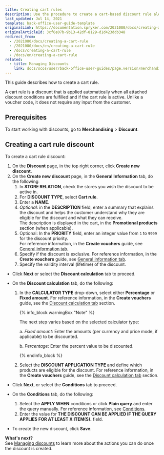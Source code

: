```yaml
---
title: Creating cart rules
description: Use the procedure to create a cart-based discount rule along with its conditions in the Back Office.
last_updated: Jul 14, 2021
template: back-office-user-guide-template
originalLink: https://documentation.spryker.com/2021080/docs/creating-a-cart-rule
originalArticleId: 3cf6e07b-9b13-42df-8129-d1d423ddb348
redirect_from:
  - /2021080/docs/creating-a-cart-rule
  - /2021080/docs/en/creating-a-cart-rule
  - /docs/creating-a-cart-rule
  - /docs/en/creating-a-cart-rule
related:
  - title: Managing Discounts
    link: docs/scos/user/back-office-user-guides/page.version/merchandising/discount/managing-discounts.html
---
```


This guide describes how to create a cart rule.

A cart rule is a discount that is applied automatically when all attached discount conditions are fulfilled and if the cart rule is active. Unlike a voucher code, it does not require any input from the customer.

## Prerequisites

To start working with discounts, go to **Merchandising** > **Discount**.

## Creating a cart rule discount

To create a cart rule discount:
1. On the **Discount** page, in the top right corner, click **Create new discount**.
2. On the **Create new discount** page, in the **General Information** tab, do the following:
    1. In **STORE RELATION**, check the stores you wish the discount to be active in.
    2. For **DISCOUNT TYPE**, select **Cart rule**.
    3. Enter a  **NAME**.
    4. _Optional_: in the **DESCRIPTION** field, enter a summary that explains the discount and helps the customer understand why they are eligible for the discount and what they can receive.<br>The description is displayed in the cart, in the **Promotional products** section (when applicable).
    5. Optional: In the **PRIORITY** field, enter an integer value from `1` to `9999` for the discount priority. <br>For reference information, in the **Create vouchers** guide, see [General information tab](/docs/scos/user/back-office-user-guides/{{page.version}}/merchandising/discount/creating-vouchers.html#general-information-tab).
    6. Specify if the discount is exclusive. For reference information, in the **Create vouchers** guide, see [General information tab](/docs/scos/user/back-office-user-guides/{{page.version}}/merchandising/discount/creating-vouchers.html#general-information-tab).
    7. Specify the validity interval (lifetime) of the discount.
* Click **Next** or select the **Discount calculation** tab to proceed.

* On the **Discount calculation** tab, do the following:
    1.  In the **CALCULATOR TYPE** drop-down, select either **Percentage** or **Fixed amount**. For reference information, in the **Create vouchers** guide, see the [Discount calculation tab](/docs/scos/user/back-office-user-guides/{{page.version}}/merchandising/discount/creating-vouchers.html#discount-calculation-tab) section.

        {% info_block warningBox "Note" %}

        The next step varies based on the selected calculator type:

          a. *Fixed amount*: Enter the amounts (per currency and price mode, if applicable) to be discounted.

          b. *Percentage*: Enter the percent value to be discounted.

        {% endinfo_block %}

    2. Select the **DISCOUNT APPLICATION TYPE** and define which products are eligible for the discount. For reference information, in the **Create vouchers** guide, see the [Discount calculation tab](/docs/scos/user/back-office-user-guides/{{page.version}}/merchandising/discount/creating-vouchers.html#discount-calculation-tab) section.
 * Click **Next**, or select the **Conditions** tab to proceed.
 * On the **Conditions** tab, do the following:
    1. Select the **APPLY WHEN** conditions or click **Plain query** and enter the query manually. For reference information, see [Conditions](/docs/scos/user/back-office-user-guides/{{page.version}}/merchandising/discount/creating-vouchers.html#conditions).
    2. Enter the value for **THE DISCOUNT CAN BE APPLIED IF THE QUERY APPLIES FOR AT LEAST X ITEM(S).** field.
* To create the new discount, click **Save**.


**What's next?**
<br>See [Managing discounts](/docs/scos/user/back-office-user-guides/{{page.version}}/merchandising/discount/managing-discounts.html) to learn more about the actions you can do once the discount is created.

